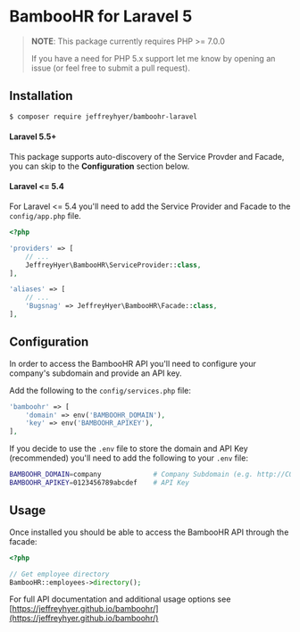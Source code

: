 # BambooHR for Laravel 5

> __NOTE__: This package currently requires PHP >= 7.0.0
>
> If you have a need for PHP 5.x support let me know by opening an issue
> (or feel free to submit a pull request).

## Installation

```bash
$ composer require jeffreyhyer/bamboohr-laravel
```

#### Laravel 5.5+
This package supports auto-discovery of the Service Provder
and Facade, you can skip to the __Configuration__ section below.

#### Laravel <= 5.4
For Laravel <= 5.4 you'll need to add the Service Provider and Facade to the
`config/app.php` file.

```php
<?php

'providers' => [
    // ...
    JeffreyHyer\BambooHR\ServiceProvider::class,
],

'aliases' => [
    // ...
    'Bugsnag' => JeffreyHyer\BambooHR\Facade::class,
],
```

## Configuration

In order to access the BambooHR API you'll need to configure your company's
subdomain and provide an API key.

Add the following to the `config/services.php` file:

```php
'bamboohr' => [
    'domain' => env('BAMBOOHR_DOMAIN'),
    'key' => env('BAMBOOHR_APIKEY'),
],
```

If you decide to use the `.env` file to store the domain and API Key (recommended)
you'll need to add the following to your `.env` file:

```bash
BAMBOOHR_DOMAIN=company             # Company Subdomain (e.g. http://COMPANY.bamboohr.com/)
BAMBOOHR_APIKEY=0123456789abcdef    # API Key
```

## Usage

Once installed you should be able to access the BambooHR API through the facade:

```php
<?php

// Get employee directory
BambooHR::employees->directory();
```

For full API documentation and additional usage options see
[https://jeffreyhyer.github.io/bamboohr/](https://jeffreyhyer.github.io/bamboohr/)